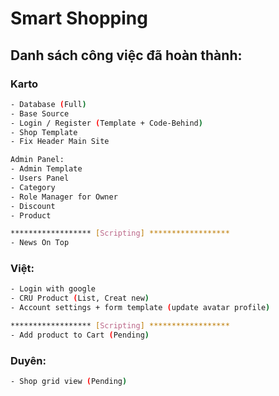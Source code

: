 # Smart Shopping

## Danh sách công việc đã hoàn thành:
### Karto
```bash
- Database (Full)
- Base Source
- Login / Register (Template + Code-Behind)
- Shop Template
- Fix Header Main Site

Admin Panel:
- Admin Template
- Users Panel
- Category
- Role Manager for Owner
- Discount
- Product

****************** [Scripting] ******************
- News On Top

```
### Việt:
```bash
- Login with google
- CRU Product (List, Creat new)
- Account settings + form template (update avatar profile)

****************** [Scripting] ******************
- Add product to Cart (Pending)
```
### Duyên:
```bash
- Shop grid view (Pending)
```
